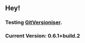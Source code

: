 ## Hey!

### Testing [GitVersioniser](https://github.com/Luzkan/GHActionsRepo).

### Current Version: **0.6.1+build.2**
